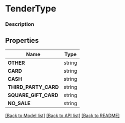 # TenderType


### Description



## Properties
Name | Type
------------ | -------------
**OTHER** | string
**CARD** | string
**CASH** | string
**THIRD_PARTY_CARD** | string
**SQUARE_GIFT_CARD** | string
**NO_SALE** | string

[[Back to Model list]](../README.md#documentation-for-models) [[Back to API list]](../README.md#documentation-for-api-endpoints) [[Back to README]](../README.md)


